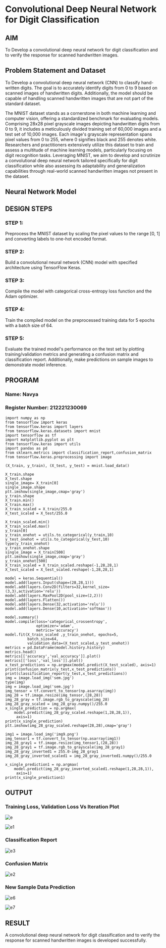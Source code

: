 # Convolutional Deep Neural Network for Digit Classification

## AIM

To Develop a convolutional deep neural network for digit classification and to verify the response for scanned handwritten images.

## Problem Statement and Dataset

To Develop a convolutional deep neural network (CNN) to classify hand-written digits. The goal is to accurately identify digits from 0 to 9 based on scanned images of handwritten digits. Additionally, the model should be capable of handling scanned handwritten images that are not part of the standard dataset.

The MNIST dataset stands as a cornerstone in both machine learning and computer vision, offering a standardized benchmark for evaluating models. Comprising 28x28 pixel grayscale images depicting handwritten digits from 0 to 9, it includes a meticulously divided training set of 60,000 images and a test set of 10,000 images. Each image's grayscale representation spans pixel values from 0 to 255, where 0 signifies black and 255 denotes white. Researchers and practitioners extensively utilize this dataset to train and assess a multitude of machine learning models, particularly focusing on digit recognition tasks. Leveraging MNIST, we aim to develop and scrutinize a convolutional deep neural network tailored specifically for digit classification while also assessing its adaptability and generalization capabilities through real-world scanned handwritten images not present in the dataset.
## Neural Network Model



## DESIGN STEPS

### STEP 1:
Preprocess the MNIST dataset by scaling the pixel values to the range [0, 1] and converting labels to one-hot encoded format.

### STEP 2:
Build a convolutional neural network (CNN) model with specified architecture using TensorFlow Keras.
    
### STEP 3:
Compile the model with categorical cross-entropy loss function and the Adam optimizer.
### STEP 4:
Train the compiled model on the preprocessed training data for 5 epochs with a batch size of 64.
### STEP 5:
Evaluate the trained model's performance on the test set by plotting training/validation metrics and generating a confusion matrix and classification report. Additionally, make predictions on sample images to demonstrate model inference.

## PROGRAM

### Name: Navya
### Register Number: 212221230069
```
import numpy as np
from tensorflow import keras
from tensorflow.keras import layers
from tensorflow.keras.datasets import mnist
import tensorflow as tf
import matplotlib.pyplot as plt
from tensorflow.keras import utils
import pandas as pd
from sklearn.metrics import classification_report,confusion_matrix
from tensorflow.keras.preprocessing import image

(X_train, y_train), (X_test, y_test) = mnist.load_data()

X_train.shape
X_test.shape
single_image= X_train[0]
single_image.shape
plt.imshow(single_image,cmap='gray')
y_train.shape
X_train.min()
X_train.max()
X_train_scaled = X_train/255.0
X_test_scaled = X_test/255.0

X_train_scaled.min()
X_train_scaled.max()
y_train[0]
y_train_onehot = utils.to_categorical(y_train,10)
y_test_onehot = utils.to_categorical(y_test,10)
type(y_train_onehot)
y_train_onehot.shape
single_image = X_train[500]
plt.imshow(single_image,cmap='gray')
y_train_onehot[500]
X_train_scaled = X_train_scaled.reshape(-1,28,28,1)
X_test_scaled = X_test_scaled.reshape(-1,28,28,1)

model = keras.Sequential()
model.add(layers.Input(shape=(28,28,1)))
model.add(layers.Conv2D(filters=32,kernel_size=(3,3),activation='relu'))
model.add(layers.MaxPool2D(pool_size=(2,2)))
model.add(layers.Flatten())
model.add(layers.Dense(32,activation='relu'))
model.add(layers.Dense(10,activation='softmax'))

model.summary()
model.compile(loss='categorical_crossentropy',
              optimizer='adam',
              metrics='accuracy')
model.fit(X_train_scaled ,y_train_onehot, epochs=5,
          batch_size=64,
          validation_data=(X_test_scaled,y_test_onehot))
metrics = pd.DataFrame(model.history.history)
metrics.head()
metrics[['accuracy','val_accuracy']].plot()
metrics[['loss','val_loss']].plot()
x_test_predictions = np.argmax(model.predict(X_test_scaled), axis=1)
print(confusion_matrix(y_test,x_test_predictions))
print(classification_report(y_test,x_test_predictions))
img = image.load_img('sem.jpg')
type(img)
img = image.load_img('sem.jpg')
img_tensor = tf.convert_to_tensor(np.asarray(img))
img_28 = tf.image.resize(img_tensor,(28,28))
img_28_gray = tf.image.rgb_to_grayscale(img_28)
img_28_gray_scaled = img_28_gray.numpy()/255.0
x_single_prediction = np.argmax(
    model.predict(img_28_gray_scaled.reshape(1,28,28,1)),
     axis=1)
print(x_single_prediction)
plt.imshow(img_28_gray_scaled.reshape(28,28),cmap='gray')

img1 = image.load_img('img9.png')
img_tensor1 = tf.convert_to_tensor(np.asarray(img1))
img_28_gray1 = tf.image.resize(img_tensor1,(28,28))
img_28_gray1 = tf.image.rgb_to_grayscale(img_28_gray1)
img_28_gray_inverted1 = 255.0-img_28_gray1
img_28_gray_inverted_scaled1 = img_28_gray_inverted1.numpy()/255.0

x_single_prediction1 = np.argmax(
    model.predict(img_28_gray_inverted_scaled1.reshape(1,28,28,1)),
     axis=1)
print(x_single_prediction1)
```

## OUTPUT

### Training Loss, Validation Loss Vs Iteration Plot

![e](https://github.com/Navyavenkat/mnist-classification/assets/94165327/fa793c44-dcdb-4f36-bd50-2c1f0ba434ee)

![e1](https://github.com/Navyavenkat/mnist-classification/assets/94165327/8d24b66c-2b7c-4148-b698-2e6877317b0c)

### Classification Report
![e3](https://github.com/Navyavenkat/mnist-classification/assets/94165327/b61eaf38-e95a-44e2-b7ad-20fa2cba1d66)

### Confusion Matrix

![e2](https://github.com/Navyavenkat/mnist-classification/assets/94165327/b1c227cd-0501-4ffa-8f19-84020d1c1890)


### New Sample Data Prediction
![e6](https://github.com/Navyavenkat/mnist-classification/assets/94165327/8d2063eb-b28f-4f4c-be33-51084fe095f9)

![e7](https://github.com/Navyavenkat/mnist-classification/assets/94165327/7611e621-d526-4b67-891c-a4bfbf43d054)

## RESULT
A convolutional deep neural network for digit classification and to verify the response for scanned handwritten images is developed successfully.
